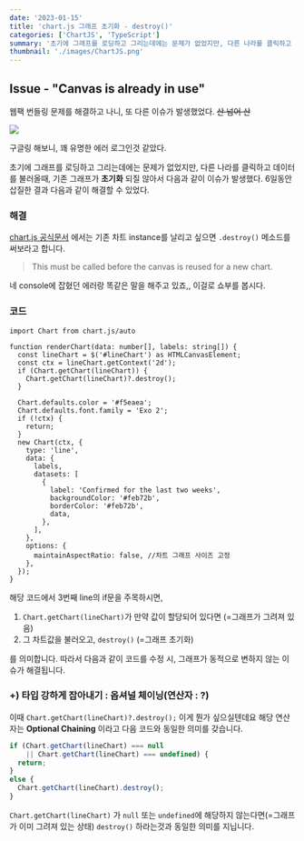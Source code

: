 ```yaml
---
date: '2023-01-15'
title: 'chart.js 그래프 초기화 - destroy()'
categories: ['ChartJS', 'TypeScript']
summary: '초기에 그래프를 로딩하고 그리는데에는 문제가 없었지만, 다른 나라를 클릭하고 데이터를 불러올때, 기존 그래프가 초기화 되질 않아서 다음과 같이 이슈가 발생했다.'
thumbnail: './images/ChartJS.png'
---
```

## Issue - "Canvas is already in use"
웹팩 번들링 문제를 해결하고 나니, 또 다른 이슈가 발생했었다. ~~산 넘어 산~~

![](https://velog.velcdn.com/images/damin1025/post/3ad00259-a0dc-4322-a127-1233bc165b1b/image.PNG)

구글링 해보니, 꽤 유명한 에러 로그인것 같았다.

초기에 그래프를 로딩하고 그리는데에는 문제가 없었지만, 다른 나라를 클릭하고 데이터를 불러올때, 기존 그래프가 **초기화** 되질 않아서 다음과 같이 이슈가 발생했다. 6일동안 삽질한 결과 다음과 같이 해결할 수 있었다.

### 해결
[chart.js 공식문서](https://www.chartjs.org/docs/latest/developers/api.html) 에서는 기존 차트 instance를 날리고 싶으면 `.destroy()` 메소드를 써보라고 합니다. 

>This must be called before the canvas is reused for a new chart.

네 console에 잡혔던 에러랑 똑같은 말을 해주고 있죠,, 이걸로 쇼부를 봅시다.

### 코드
```tsx
import Chart from chart.js/auto

function renderChart(data: number[], labels: string[]) {
  const lineChart = $('#lineChart') as HTMLCanvasElement;
  const ctx = lineChart.getContext('2d');
  if (Chart.getChart(lineChart)) {
    Chart.getChart(lineChart)?.destroy();
  }

  Chart.defaults.color = '#f5eaea';
  Chart.defaults.font.family = 'Exo 2';
  if (!ctx) {
    return;
  }
  new Chart(ctx, {
    type: 'line',
    data: {
      labels,
      datasets: [
        {
          label: 'Confirmed for the last two weeks',
          backgroundColor: '#feb72b',
          borderColor: '#feb72b',
          data,
        },
      ],
    },
    options: {
      maintainAspectRatio: false, //차트 그래프 사이즈 고정
    },
  });
}
```
해당 코드에서 3번째 line의 if문을 주목하시면,
1. `Chart.getChart(lineChart)`가 만약 값이 할당되어 있다면 (=그래프가 그려져 있음)
2. 그 차트값을 불러오고, `destroy()` (=그래프 초기화) 

를 의미합니다. 따라서 다음과 같이 코드를 수정 시, 그래프가 동적으로 변하지 않는 이슈가 해결됩니다. 

### +) 타입 강하게 잡아내기 : 옵셔널 체이닝(연산자 : ?)
이때 `Chart.getChart(lineChart)?.destroy();` 이게 뭔가 싶으실텐데요
해당 연산자는 **Optional Chaining** 이라고 다음 코드와 동일한 의미를 갖습니다.  

```js
if (Chart.getChart(lineChart) === null 
    || Chart.getChart(lineChart) === undefined) { 
  return; 
}
else { 
  Chart.getChart(lineChart).destroy(); 
}
```
`Chart.getChart(lineChart)` 가 `null` 또는 `undefined`에 해당하지 않는다면(=그래프가 이미 그려져 있는 상태) `destroy()` 하라는것과 동일한 의미를 지닙니다. 